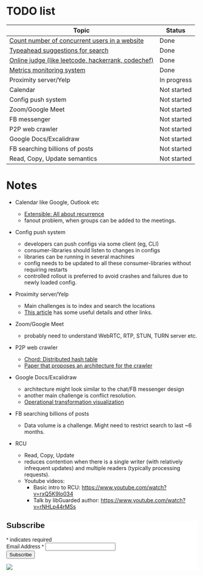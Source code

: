 # TODO list

|Topic                                                                                                     |Status     |
|-                                                                                                         |-          |
|[Count number of concurrent users in a website](https://sys-design-interview.com/concurrent-visitors)     |Done       |
|[Typeahead suggestions for search](https://sys-design-interview.com/typeahead-suggestion)                 |Done       |
|[Online judge (like leetcode, hackerrank, codechef)](https://sys-design-interview.com/online-judge)       |Done       |
|[Metrics monitoring system](https://sys-design-interview.com/metrics-monitoring)                          |Done       |
|Proximity server/Yelp                                                                                     |In progress|
|Calendar                                                                                                  |Not started|
|Config push system                                                                                        |Not started|
|Zoom/Google Meet                                                                                          |Not started|
|FB messenger                                                                                              |Not started|
|P2P web crawler                                                                                           |Not started|
|Google Docs/Excalidraw                                                                                    |Not started|
|FB searching billions of posts                                                                            |Not started|
|Read, Copy, Update semantics                                                                              |Not started|



# Notes

* Calendar like Google, Outlook etc
  * [Extensible: All about recurrence](https://github.com/bmoeskau/Extensible/blob/master/recurrence-overview.md)
  * fanout problem, when groups can be added to the meetings.

* Config push system
  * developers can push configs via some client (eg, CLI)
  * consumer-libraries should listen to changes in configs
  * libraries can be running in several machines
  * config needs to be updated to all these consumer-libraries without requiring restarts
  * controlled rollout is preferred to avoid crashes and failures due to newly loaded config.

* Proximity server/Yelp
  * Main challenges is to index and search the locations
  * [This article](https://kousiknath.medium.com/system-design-design-a-geo-spatial-index-for-real-time-location-search-10968fe62b9c)
    has some useful details and other links.


* Zoom/Google Meet
  * probably need to understand WebRTC, RTP, STUN, TURN server etc.

* P2P web crawler
  * [Chord: Distributed hash table](https://pdos.csail.mit.edu/papers/chord:sigcomm01/chord_sigcomm.pdf)
  * [Paper that proposes an architecture for the crawler](https://citeseerx.ist.psu.edu/viewdoc/download?doi=10.1.1.9.9637&rep=rep1&type=pdf)

* Google Docs/Excalidraw
  * architecture might look similar to the chat/FB messenger design
  * another main challenge is conflict resolution.
  * [Operational transformation visualization](https://operational-transformation.github.io/)

* FB searching billions of posts
  * Data volume is a challenge. Might need to restrict search to last ~6 months.

* RCU
  * Read, Copy, Update
  * reduces contention when there is a single writer (with relatively infrequent updates)
    and multiple readers (typically processing requests).
  * Youtube videos:
    * Basic intro to RCU: https://www.youtube.com/watch?v=rxQ5K9lo034
    * Talk by libGuarded author: https://www.youtube.com/watch?v=rNHLp44rMSs

<!-- Begin Mailchimp Signup Form -->
<link href="//cdn-images.mailchimp.com/embedcode/classic-10_7_dtp.css" rel="stylesheet" type="text/css">
<style type="text/css">
	#mc_embed_signup{background:#fff; clear:left; font:14px Helvetica,Arial,sans-serif; }
	/* Add your own Mailchimp form style overrides in your site stylesheet or in this style block.
	   We recommend moving this block and the preceding CSS link to the HEAD of your HTML file. */
</style>
<div id="mc_embed_signup">
<form action="https://github.us20.list-manage.com/subscribe/post?u=37da8c24b585e6a4dd6785111&amp;id=f35e3128e2" method="post" id="mc-embedded-subscribe-form" name="mc-embedded-subscribe-form" class="validate" target="_blank" novalidate>
    <div id="mc_embed_signup_scroll">
	<h2>Subscribe</h2>
<div class="indicates-required"><span class="asterisk">*</span> indicates required</div>
<div class="mc-field-group">
	<label for="mce-EMAIL">Email Address  <span class="asterisk">*</span>
</label>
	<input type="email" value="" name="EMAIL" class="required email" id="mce-EMAIL">
</div>
	<div id="mce-responses" class="clear foot">
		<div class="response" id="mce-error-response" style="display:none"></div>
		<div class="response" id="mce-success-response" style="display:none"></div>
	</div>    <!-- real people should not fill this in and expect good things - do not remove this or risk form bot signups-->
    <div style="position: absolute; left: -5000px;" aria-hidden="true"><input type="text" name="b_37da8c24b585e6a4dd6785111_f35e3128e2" tabindex="-1" value=""></div>
        <div class="optionalParent">
            <div class="clear foot">
                <input type="submit" value="Subscribe" name="subscribe" id="mc-embedded-subscribe" class="button">
                <p class="brandingLogo"><a href="http://eepurl.com/hO6ax9" title="Mailchimp - email marketing made easy and fun"><img src="https://eep.io/mc-cdn-images/template_images/branding_logo_text_dark_dtp.svg"></a></p>
            </div>
        </div>
    </div>
</form>
</div>

<!--End mc_embed_signup-->

<script src="https://utteranc.es/client.js"
          repo="sys-design-interview/sys-design-interview.github.io"
          issue-term="title"
          theme="github-light"
          crossorigin="anonymous"
          async>
</script>

<head>
<!-- Global site tag (gtag.js) - Google Analytics -->
<script async src="https://www.googletagmanager.com/gtag/js?id=G-LDBDG3X3CZ"></script>
<script>
  window.dataLayer = window.dataLayer || [];
  function gtag(){dataLayer.push(arguments);}
  gtag('js', new Date());

  gtag('config', 'G-LDBDG3X3CZ');
</script>
</head>

